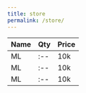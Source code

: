 ```yaml
---
title: store
permalink: /store/
---
```


|Name|Qty|Price|
|:---|:---|:---|
|ML|:--|10k|
|ML|:--|10k|
|ML|:--|10k|